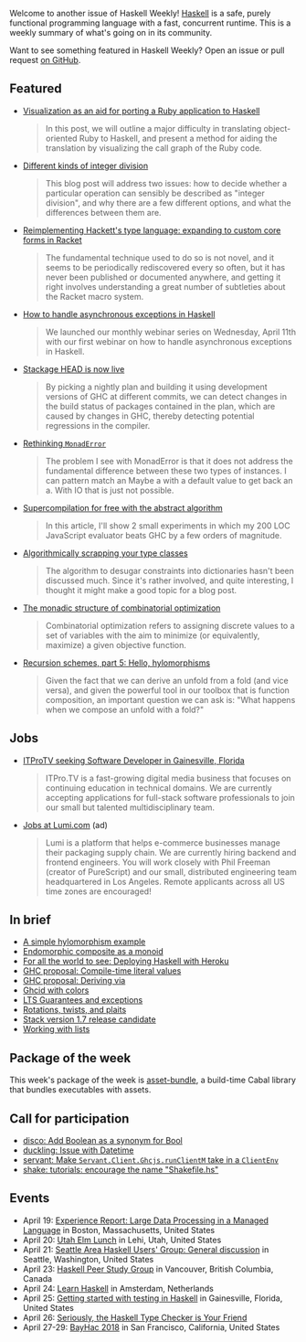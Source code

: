<!-- 2018-04-19 -->

Welcome to another issue of Haskell Weekly!
[Haskell](https://haskell-lang.org) is a safe, purely functional programming language with a fast, concurrent runtime.
This is a weekly summary of what's going on in its community.

Want to see something featured in Haskell Weekly?
Open an issue or pull request [on GitHub](https://github.com/haskellweekly/haskellweekly.github.io).

## Featured

-   [Visualization as an aid for porting a Ruby application to Haskell](https://blog.mpowered.team/posts/2018-04-12-call-graph-visualization.html)

    > In this post, we will outline a major difficulty in translating object-oriented Ruby to Haskell, and present a method for aiding the translation by visualizing the call graph of the Ruby code.

-   [Different kinds of integer division](http://harry.garrood.me/blog/integer-division/)

    > This blog post will address two issues: how to decide whether a particular operation can sensibly be described as "integer division", and why there are a few different options, and what the differences between them are.

-   [Reimplementing Hackett's type language: expanding to custom core forms in Racket](https://lexi-lambda.github.io/blog/2018/04/15/reimplementing-hackett-s-type-language-expanding-to-custom-core-forms-in-racket/)

    > The fundamental technique used to do so is not novel, and it seems to be periodically rediscovered every so often, but it has never been published or documented anywhere, and getting it right involves understanding a great number of subtleties about the Racket macro system.

-   [How to handle asynchronous exceptions in Haskell](https://www.fpcomplete.com/blog/how-to-handle-asynchronous-exceptions-in-haskell)

    > We launched our monthly webinar series on Wednesday, April 11th with our first webinar on how to handle asynchronous exceptions in Haskell.

-   [Stackage HEAD is now live](https://www.tweag.io/posts/2018-04-17-stackage-head-is-live.html)

    > By picking a nightly plan and building it using development versions of GHC at different commits, we can detect changes in the build status of packages contained in the plan, which are caused by changes in GHC, thereby detecting potential regressions in the compiler.

-   [Rethinking `MonadError`](https://lukajcb.github.io/blog/functional/2018/04/15/rethinking-monaderror.html)

    > The problem I see with MonadError is that it does not address the fundamental difference between these two types of instances. I can pattern match an Maybe a with a default value to get back an a. With IO that is just not possible.

-   [Supercompilation for free with the abstract algorithm](https://github.com/MaiaVictor/articles/blob/3bccfcb03625426f4be714b1ba264b9f732abf72/0004-supercompilation-for-free/README.md#readme)

    > In this article, I'll show 2 small experiments in which my 200 LOC JavaScript evaluator beats GHC by a few orders of magnitude.

-   [Algorithmically scrapping your type classes](http://reasonablypolymorphic.com/blog/algorithmic-sytc)

    > The algorithm to desugar constraints into dictionaries hasn't been discussed much. Since it's rather involved, and quite interesting, I thought it might make a good topic for a blog post.

-   [The monadic structure of combinatorial optimization](http://travis.athougies.net/posts/2018-04-23-combinatorial-optimization.html)

    > Combinatorial optimization refers to assigning discrete values to a set of variables with the aim to minimize (or equivalently, maximize) a given objective function.

-   [Recursion schemes, part 5: Hello, hylomorphisms](https://blog.sumtypeofway.com/recursion-schemes-part-v/)

    > Given the fact that we can derive an unfold from a fold (and vice versa), and given the powerful tool in our toolbox that is function composition, an important question we can ask is: "What happens when we compose an unfold with a fold?"

## Jobs

-   [ITProTV seeking Software Developer in Gainesville, Florida](https://functionaljobs.com/jobs/9080-software-engineer-developer-at-itprotv)

    > ITPro.TV is a fast-growing digital media business that focuses on continuing education in technical domains. We are currently accepting applications for full-stack software professionals to join our small but talented multidisciplinary team.

-   [Jobs at Lumi.com](https://www.lumi.com/jobs/full-stack-engineer) (ad)

    > Lumi is a platform that helps e-commerce businesses manage their packaging supply chain. We are currently hiring backend and frontend engineers. You will work closely with Phil Freeman (creator of PureScript) and our small, distributed engineering team headquartered in Los Angeles. Remote applicants across all US time zones are encouraged!

## In brief

-   [A simple hylomorphism example](https://colourcoding.net/2018/04/12/a-simple-hylomorphism-example/)
-   [Endomorphic composite as a monoid](http://blog.ploeh.dk/2018/04/16/endomorphic-composite-as-a-monoid/)
-   [For all the world to see: Deploying Haskell with Heroku](https://mmhaskell.com/blog/2018/4/16/for-all-the-world-to-see-deploying-haskell-with-heroku)
-   [GHC proposal: Compile-time literal values](https://github.com/ghc-proposals/ghc-proposals/pull/124)
-   [GHC proposal: Deriving via](https://github.com/ghc-proposals/ghc-proposals/pull/120)
-   [Ghcid with colors](https://neilmitchell.blogspot.com/2018/04/ghcid-with-colors.html)
-   [LTS Guarantees and exceptions](https://www.stackage.org/blog/2018/04/lts-guarantees-exceptions)
-   [Rotations, twists, and plaits](https://github.com/rampion/rotations-twists-and-plaits/blob/a0b2be549ab318fab8c6338a51177bbf3948164c/README.md#readme)
-   [Stack version 1.7 release candidate](https://github.com/commercialhaskell/stack/releases/tag/v1.7.0.1)
-   [Working with lists](https://whatthefunctional.wordpress.com/2018/04/17/working-with-lists/)

## Package of the week

This week's package of the week is [asset-bundle](https://hackage.haskell.org/package/asset-bundle-0.1.0.0),
a build-time Cabal library that bundles executables with assets.

## Call for participation

-   [disco: Add Boolean as a synonym for Bool](https://github.com/disco-lang/disco/issues/83)
-   [duckling: Issue with Datetime](https://github.com/facebook/duckling/issues/175)
-   [servant: Make `Servant.Client.Ghcjs.runClientM` take in a `ClientEnv`](https://github.com/haskell-servant/servant/issues/945)
-   [shake: tutorials: encourage the name "Shakefile.hs"](https://github.com/ndmitchell/shake/issues/582)

## Events

-   April 19: [Experience Report: Large Data Processing in a Managed Language](https://www.meetup.com/Boston-Haskell/events/249401719/) in Boston, Massachusetts, United States
-   April 20: [Utah Elm Lunch](https://www.meetup.com/utah-elm/events/249194089/) in Lehi, Utah, United States
-   April 21: [Seattle Area Haskell Users' Group: General discussion](https://www.meetup.com/SEAHUG/events/249336363/) in Seattle, Washington, United States
-   April 23: [Haskell Peer Study Group](https://www.meetup.com/Vancouver-Functional-Programmers/events/249877500/) in Vancouver, British Columbia, Canada
-   April 24: [Learn Haskell](https://www.meetup.com/fp-ams/events/249345027/) in Amsterdam, Netherlands
-   April 25: [Getting started with testing in Haskell](https://www.meetup.com/Gainesville-Functional-Programming-Meetup/events/dhnnnpyxgbhc/) in Gainesville, Florida, United States
-   April 26: [Seriously, the Haskell Type Checker is Your Friend](https://www.meetup.com/denverfp/events/248406761/)
-   April 27-29: [BayHac 2018](https://wiki.haskell.org/BayHac2018) in San Francisco, California, United States
